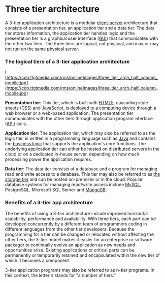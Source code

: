# Three tier architecture

A 3-tier application architecture is a modular [client-server](https://www.techtarget.com/searchnetworking/definition/client-server) architecture that consists of a presentation tier, an application tier and a data tier. The data tier stores information, the application tier handles logic and the presentation tier is a graphical user interface ([GUI](https://www.techtarget.com/whatis/definition/GUI)) that communicates with the other two tiers. The three tiers are logical, not physical, and may or may not run on the same physical server.

### **The logical tiers of a 3-tier application architecture**

![https://cdn.ttgtmedia.com/rms/onlineImages/three_tier_arch_half_column_mobile.jpg](https://cdn.ttgtmedia.com/rms/onlineImages/three_tier_arch_half_column_mobile.jpg)

**Presentation tier**: This tier, which is built with [HTML5](https://www.techtarget.com/whatis/definition/HTML5), cascading style sheets ([CSS](https://www.theserverside.com/definition/cascading-style-sheet-CSS)) and [JavaScript](https://www.theserverside.com/definition/JavaScript), is deployed to a computing device through a web browser or a web-based application. The presentation tier communicates with the other tiers through application program interface ([API](https://www.techtarget.com/searchapparchitecture/definition/application-program-interface-API)) calls.

**Application tier**: The application tier, which may also be referred to as the logic tier, is written in a programming language such as [Java](https://www.theserverside.com/definition/JavaScript) and contains the [business logic](https://www.techtarget.com/whatis/definition/business-logic) that supports the application's core functions. The underlying application tier can either be hosted on distributed servers in the cloud or on a dedicated in-house server, depending on how much processing power the application requires.

**Data tier**: The data tier consists of a database and a program for managing read and write access to a database. This tier may also be referred to as [the storage tier](https://www.techtarget.com/searchstorage/definition/tiered-storage) and can be hosted on-premises or in the cloud. Popular database systems for managing read/write access include [MySQL](https://www.techtarget.com/searchoracle/definition/MySQL), PostgreSQL, Microsoft SQL Server and [MongoDB](https://www.techtarget.com/searchdatamanagement/definition/MongoDB).

### **Benefits of a 3-tier app architecture**

The benefits of using a 3-tier architecture include improved horizontal scalability, performance and availability. With three tiers, each part can be developed concurrently by a different team of programmers coding in different languages from the other tier developers. Because the programming for a tier can be changed or relocated without affecting the other tiers, the 3-tier model makes it easier for an enterprise or software packager to continually evolve an application as new needs and opportunities arise. Existing applications or critical parts can be permanently or temporarily retained and encapsulated within the new tier of which it becomes a component.

3-tier application programs may also be referred to as n-tier programs. In this context, the letter *n* stands for "a number of tiers."